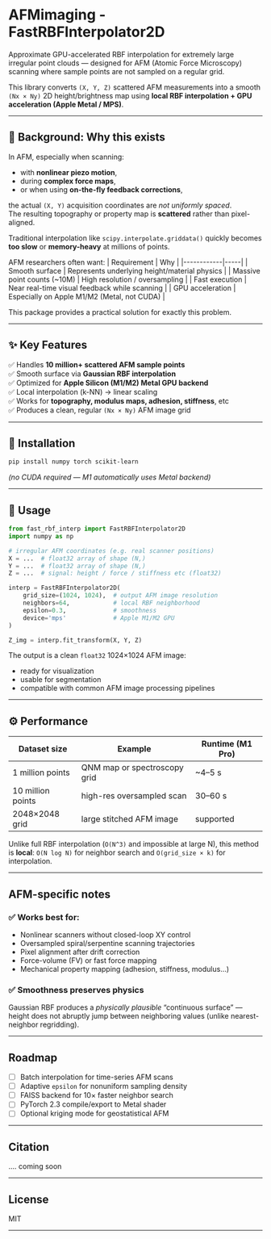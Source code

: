 # AFMimaging - FastRBFInterpolator2D
Approximate GPU-accelerated RBF interpolation for extremely large irregular point clouds — designed for AFM (Atomic Force Microscopy) scanning where sample points are not sampled on a regular grid.

This library converts `(X, Y, Z)` scattered AFM measurements into a smooth `(Nx × Ny)` 2D height/brightness map using **local RBF interpolation + GPU acceleration (Apple Metal / MPS)**.

---

## 🧠 Background: Why this exists

In AFM, especially when scanning:
- with **nonlinear piezo motion**,
- during **complex force maps**,
- or when using **on-the-fly feedback corrections**,

the actual `(X, Y)` acquisition coordinates are *not uniformly spaced*.  
The resulting topography or property map is **scattered** rather than pixel-aligned.

Traditional interpolation like `scipy.interpolate.griddata()` quickly becomes **too slow** or **memory-heavy** at millions of points.

AFM researchers often want:
| Requirement | Why |
|------------|-----|
| Smooth surface | Represents underlying height/material physics |
| Massive point counts (~10M) | High resolution / oversampling |
| Fast execution | Near real-time visual feedback while scanning |
| GPU acceleration | Especially on Apple M1/M2 (Metal, not CUDA) |

This package provides a practical solution for exactly this problem.

---

## ✨ Key Features

✅ Handles **10 million+ scattered AFM sample points**  
✅ Smooth surface via **Gaussian RBF interpolation**  
✅ Optimized for **Apple Silicon (M1/M2) Metal GPU backend**  
✅ Local interpolation (k-NN) → linear scaling  
✅ Works for **topography, modulus maps, adhesion, stiffness**, etc  
✅ Produces a clean, regular `(Nx × Ny)` AFM image grid

---

## 🔧 Installation

```bash
pip install numpy torch scikit-learn
````

*(no CUDA required — M1 automatically uses Metal backend)*

---

## 🧱 Usage

```python
from fast_rbf_interp import FastRBFInterpolator2D
import numpy as np

# irregular AFM coordinates (e.g. real scanner positions)
X = ...  # float32 array of shape (N,)
Y = ...  # float32 array of shape (N,)
Z = ...  # signal: height / force / stiffness etc (float32)

interp = FastRBFInterpolator2D(
    grid_size=(1024, 1024),  # output AFM image resolution
    neighbors=64,            # local RBF neighborhood
    epsilon=0.3,             # smoothness
    device='mps'             # Apple M1/M2 GPU
)

Z_img = interp.fit_transform(X, Y, Z)
```

The output is a clean `float32` 1024×1024 AFM image:

* ready for visualization
* usable for segmentation
* compatible with common AFM image processing pipelines

---

## ⚙️ Performance

| Dataset size      | Example                      | Runtime (M1 Pro) |
| ----------------- | ---------------------------- | ---------------- |
| 1 million points  | QNM map or spectroscopy grid | ~4–5 s           |
| 10 million points | high-res oversampled scan    | 30–60 s          |
| 2048×2048 grid    | large stitched AFM image     | supported        |

Unlike full RBF interpolation (`O(N^3)` and impossible at large N),
this method is **local**: `O(N log N)` for neighbor search and `O(grid_size × k)` for interpolation.

---

## AFM-specific notes

### ✅ Works best for:

* Nonlinear scanners without closed-loop XY control
* Oversampled spiral/serpentine scanning trajectories
* Pixel alignment after drift correction
* Force-volume (FV) or fast force mapping
* Mechanical property mapping (adhesion, stiffness, modulus...)

### ✅ Smoothness preserves physics

Gaussian RBF produces a *physically plausible* “continuous surface” — height does not abruptly jump between neighboring values (unlike nearest-neighbor regridding).

---

## Roadmap

* [ ] Batch interpolation for time-series AFM scans
* [ ] Adaptive `epsilon` for nonuniform sampling density
* [ ] FAISS backend for 10× faster neighbor search
* [ ] PyTorch 2.3 compile/export to Metal shader
* [ ] Optional kriging mode for geostatistical AFM

---

## Citation

 .... coming soon 

---

## License

MIT

---


